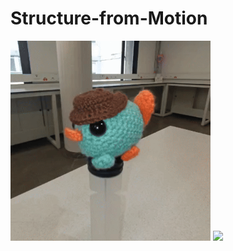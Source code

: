 # Structure-from-Motion

<div align="left">
  <img src="https://github.com/Samuel0104/Structure-from-Motion/blob/main/assets/pictures.gif" width=320>
  <img src="https://github.com/Samuel0104/Structure-from-Motion/blob/main/assets/object.gif" width=320>
</div>
